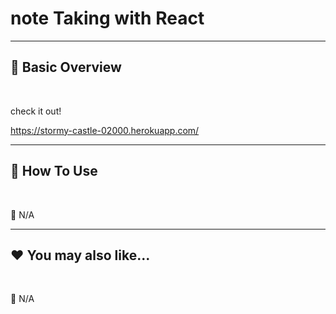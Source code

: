 # note Taking with React



***
## 📘 Basic Overview


<br>

check it out!

https://stormy-castle-02000.herokuapp.com/

***
## 🚀 How To Use

<br>

🚫 N/A


***
## ❤️ You may also like...

<br>

🚫 N/A
